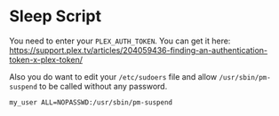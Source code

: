 # Sleep Script

You need to enter your `PLEX_AUTH_TOKEN`.
You can get it here: https://support.plex.tv/articles/204059436-finding-an-authentication-token-x-plex-token/

Also you do want to edit your `/etc/sudoers` file and allow `/usr/sbin/pm-suspend` to be called without any password.
```
my_user ALL=NOPASSWD:/usr/sbin/pm-suspend
```
